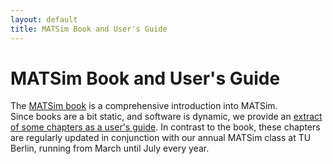 ```yaml
---
layout: default
title: MATSim Book and User's Guide
---
```



# MATSim Book and User's Guide

The [MATSim book](/the-book) is a comprehensive introduction into MATSim.  
Since books are a bit static, and software is dynamic, we provide an 
[extract of some chapters as a user's guide](http://matsim.org/docs/userguide). 
In contrast to the book, these chapters are regularly updated in conjunction 
with our annual MATSim class at TU Berlin, running from March until July every year.

&nbsp;

&nbsp;

&nbsp;